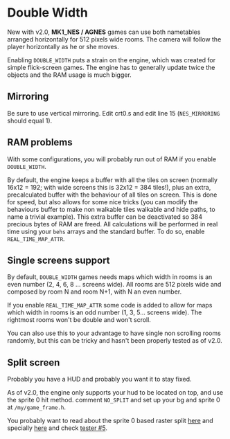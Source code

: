 # Double Width

New with v2.0, **MK1_NES / AGNES** games can use both nametables arranged horizontally for 512 pixels wide rooms. The camera will follow the player horizontally as he or she moves.

Enabling `DOUBLE_WIDTH` puts a strain on the engine, which was created for simple flick-screen games. The engine has to generally update twice the objects and the RAM usage is much bigger. 

## Mirroring

Be sure to use vertical mirroring. Edit crt0.s and edit line 15 (`NES_MIRRORING` should equal 1).

## RAM problems

With some configurations, you will probably run out of RAM if you enable `DOUBLE_WIDTH`.

By default, the engine keeps a buffer with all the tiles on screen (normally 16x12 = 192; with wide screens this is 32x12 = 384 tiles!), plus an extra, precalculated buffer with the behaviour of all tiles on screen. This is done for speed, but also allows for some nice tricks (you can modify the behaviours buffer to make non walkable tiles walkable and hide paths, to name a trivial example). This extra buffer can be deactivated so 384 precious bytes of RAM are freed. All calculations will be performed in real time using your `behs` arrays and the standard buffer. To do so, enable `REAL_TIME_MAP_ATTR`.

## Single screens support

By default, `DOUBLE_WIDTH` games needs maps which width in rooms is an even number (2, 4, 6, 8 ... screens wide). All rooms are 512 pixels wide and composed by room N and room N+1, with N an even number.

If you enable `REAL_TIME_MAP_ATTR` some code is added to allow for maps which width in rooms is an odd number (1, 3, 5... screens wide). The rightmost rooms won't be double and won't scroll.

You can also use this to your advantage to have single non scrolling rooms randomly, but this can be tricky and hasn't been properly tested as of v2.0.

## Split screen

Probably you have a HUD and probably you want it to stay fixed.

As of v2.0, the engine only supports your hud to be located on top, and use the sprite 0 hit method. comment `NO_SPLIT` and set up your bg and sprite 0 at `/my/game_frame.h`.

You probably want to read about the sprite 0 based raster split [here](https://wiki.nesdev.com/w/index.php/PPU_registers#Sprite_0) and specially [here](https://retrocomputing.stackexchange.com/questions/1898/how-can-i-create-a-split-scroll-effect-in-an-nes-game) and check [tester #5](https://github.com/mojontwins/MK1_NES/tree/double-width/testers/05_tester_double_width).

